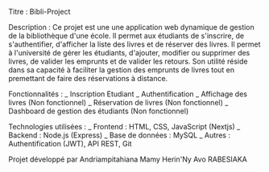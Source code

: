Titre : Bibli-Project

Description : Ce projet est une une application web dynamique de gestion de la bibliothèque d'une école. Il permet aux étudiants de s'inscrire, de s'authentifier, d'afficher la liste des livres et de réserver des livres. Il permet à l'université de gérer les étudiants, d'ajouter, modifier ou supprimer des livres, de valider les emprunts et de valider les retours. Son utilité réside dans sa capacité à faciliter la gestion des emprunts de livres tout en premettant de faire des réservations à distance.

Fonctionnalités :
_ Inscription Etudiant
_ Authentification
_ Affichage des livres (Non fonctionnel)
_ Réservation de livres (Non fonctionnel)
_ Dashboard de gestion des étudiants (Non fonctionnel)

Technologies utilisées :
_ Frontend : HTML, CSS, JavaScript (Nextjs)
_ Backend : Node.js (Express)
_ Base de données : MySQL
_ Autres : Authentification (JWT), API REST, Git

Projet développé par Andriampitahiana Mamy Herin'Ny Avo RABESIAKA

